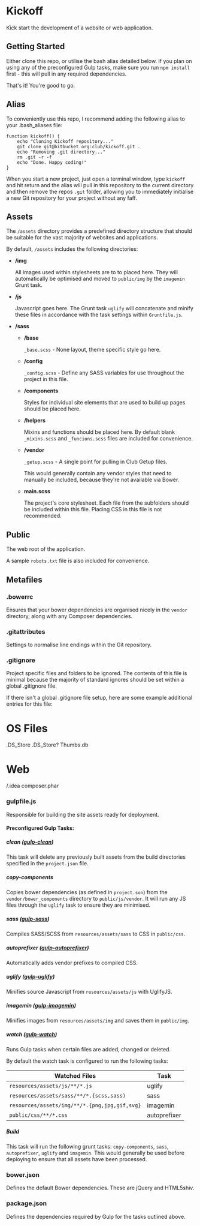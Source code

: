 # Kickoff

Kick start the development of a website or web application.

## Getting Started

Either clone this repo, or utilise the bash alias detailed below. If you plan on using any of the preconfigured Gulp tasks, make sure you run `npm install` first - this will pull in any required dependencies.

That's it! You're good to go.

## Alias

To conveniently use this repo, I recommend adding the following alias to your .bash_aliases file:

```
function kickoff() {
    echo "Cloning Kickoff repository..."
    git clone git@bitbucket.org:club/kickoff.git .
    echo "Removing .git directory..."
    rm .git -r -f
    echo "Done. Happy coding!"
}
```
When you start a new project, just open a terminal window, type `kickoff` and hit return and the alias will pull in this repository to the current directory and then remove the repos `.git` folder, allowing you to immediately initialise a new Git repository for your project without any faff.

## Assets

The `/assets` directory provides a predefined directory structure that should be suitable for the vast majority of websites and applications.

By default, `/assets` includes the following directories:

* **/img**

  All images used within stylesheets are to to placed here. They will automatically be optimised and moved to `public/img` by the `imagemin` Grunt task.

* **/js**

  Javascript goes here. The Grunt task `uglify` will concatenate and minify these files in accordance with the task settings within `Gruntfile.js`.

* **/sass**
  * **/base**

    `_base.scss` - None layout, theme specific style go here.

  * **/config**

    `_config.scss` - Define any SASS variables for use throughout the project in this file.

  * **/components**

    Styles for individual site elements that are used to build up pages should be placed here.

  * **/helpers**

    Mixins and functions should be placed here. By default blank `_mixins.scss` and `_funcions.scss` files are included for convenience.

  * **/vendor**

      `_getup.scss` - A single point for pulling in Club Getup files.

    This would generally contain any vendor styles that need to manually be included, because they're not available via Bower.

  * **main.scss**

    The project's core stylesheet. Each file from the subfolders should be included within this file. Placing CSS in this file is not recommended.

## Public

The web root of the application.

A sample `robots.txt` file is also included for convenience.

## Metafiles

### .bowerrc

Ensures that your bower dependencies are organised nicely in the `vendor` directory, along with any Composer dependencies.

### .gitattributes

Settings to normalise line endings within the Git repository.

### .gitignore

Project specific files and folders to be ignored. The contents of this file is minimal because the majority of standard ignores should be set within a global .gitignore file.

If there isn't a global .gitignore file setup, here are some example additional entries for this file:

  # OS Files
  .DS_Store
  .DS_Store?
  Thumbs.db

  # Web
  /.idea
  composer.phar

### gulpfile.js

Responsible for building the site assets ready for deployment.

#### Preconfigured Gulp Tasks:

##### clean ([gulp-clean]())
This task will delete any previously built assets from the build directories specified in the `project.json` file.

##### copy-components

Copies bower dependencies (as defined in `project.son`) from the `vendor/bower_components` directory to `public/js/vendor`. It will run any JS files through the `uglify` task to ensure they are minimised.

##### sass ([gulp-sass]())

Compiles SASS/SCSS from `resources/assets/sass` to CSS in `public/css`.

##### autoprefixer ([gulp-autoprefixer]())

Automatically adds vendor prefixes to compiled CSS.

##### uglify ([gulp-uglify]())

Minifies source Javascript from `resources/assets/js` with UglifyJS.

##### imagemin ([gulp-imagemin]())

Minifies images from `resources/assets/img` and saves them in `public/img`.

##### watch ([gulp-watch]())

Runs Gulp tasks when certain files are added, changed or deleted.

By default the watch task is configured to run the following tasks:

Watched Files                                 | Task
--------------------------------------------- | ------------
`resources/assets/js/**/*.js`                 | uglify
`resources/assets/sass/**/*.{scss,sass)`      | sass
`resources/assets/img/**/*.{png,jpg,gif,svg}` | imagemin
`public/css/**/*.css`                         | autoprefixer

##### Build

This task will run the following grunt tasks: `copy-components`, `sass`, `autoprefixer`, `uglify` and `imagemin`. This would generally be used before deploying to ensure that all assets have been processed.

### bower.json

Defines the default Bower dependencies. These are jQuery and HTML5shiv.

### package.json

Defines the dependencies required by Gulp for the tasks outlined above.
